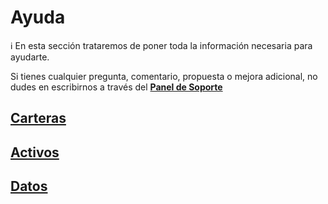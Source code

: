 # Ayuda

<aside>
ℹ️ En esta sección trataremos de poner toda la información necesaria para ayudarte.

Si tienes cualquier pregunta, comentario, propuesta o mejora adicional, no dudes en escribirnos a través del **[Panel de Soporte](https://leandigital.atlassian.net/servicedesk/customer/portal/3)**

</aside>

## [Carteras](Portfolios/)

## [Activos](Assets/)

## [Datos](Data/)
